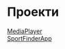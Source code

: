 # Проекти

[MediaPlayer](https://github.com/vivisekught/MediaPlayerApp) \
[SportFinderApp](https://github.com/vivisekught/SportFinderApp)

